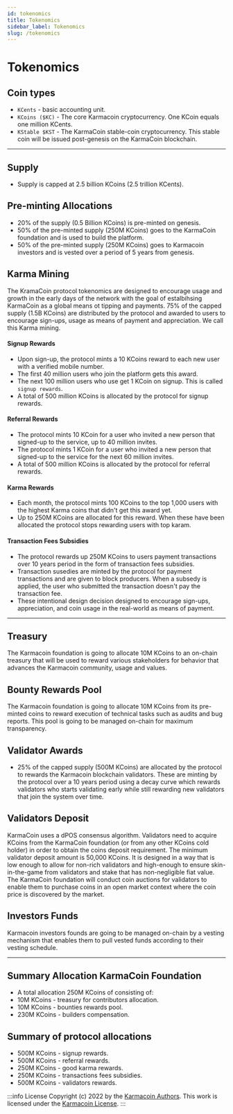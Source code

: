 ```yaml
---
id: tokenomics
title: Tokenomics
sidebar_label: Tokenomics
slug: /tokenomics
---
```


# Tokenomics

## Coin types
- `KCents` - basic accounting unit.
- `KCoins ($KC)` - The core Karmacoin cryptocurrency. One KCoin equals one million KCents.
- `KStable $KST` - The KarmaCoin stable-coin cryptocurrency. This stable coin will be issued post-genesis on the KarmaCoin blockchain.
---

## Supply
- Supply is capped at 2.5 billion KCoins (2.5 trillion KCents). 

## Pre-minting Allocations
- 20% of the supply (0.5 Billion KCoins) is pre-minted on genesis.
- 50% of the pre-minted supply (250M KCoins) goes to the KarmaCoin foundation and is used to build the platform.
- 50% of the pre-minted supply (250M KCoins) goes to Karmacoin investors and is vested over a period of 5 years from genesis.

## Karma Mining
The KramaCoin protocol tokenomics are designed to encourage usage and growth in the early days of the network with the goal of estalbihsing KarmaCoin as a global means ot tipping and payments. 
75% of the capped supply (1.5B KCoins) are distributed by the protocol and awarded to users to encourage sign-ups, usage as means of payment and appreciation. We call this Karma mining.

#### Signup Rewards
- Upon sign-up, the protocol mints a 10 KCoins reward to each new user with a verified mobile number. 
- The first 40 million users who join the platform gets this award. 
- The next 100 million users who use get 1 KCoin on signup. This is called `signup rewards`. 
- A total of 500 million KCoins is allocated by the protocol for signup rewards.

#### Referral Rewards
- The protocol mints 10 KCoin for a user who invited a new person that signed-up to the service, up to 40 million invites. 
- The protocol mints 1 KCoin for a user who invited a new person that signed-up to the service for the next 60 million invites.
- A total of 500 million KCoins is allocated by the protocol for referral rewards.

#### Karma Rewards
- Each month, the protocol mints 100 KCoins to the top 1,000 users with the highest Karma coins that didn't get this award yet. 
- Up to 250M KCoins are allocated for this reward. When these have been allocated the protocol stops rewarding users with top karam.

#### Transaction Fees Subsidies
- The protocol rewards up 250M KCoins to users payment transactions over 10 years period in the form of transaction fees subsidies. 
- Transaction susedies are minted by the protocol for payment transactions and are given to block producers. When a subsedy is applied, the user who submitted the transaction doesn't pay the transaction fee.
- These intentional design decision designed to encourage sign-ups, appreciation, and coin usage in the real-world as means of payment. 

---

## Treasury
The Karmacoin foundation is going to allocate 10M KCoins to an on-chain treasury that will be used to reward various stakeholders for behavior that advances the Karmacoin community, usage and values.

## Bounty Rewards Pool
The Karmacoin foundation is going to allocate 10M KCoins from its pre-minted coins to reward execution of technical tasks such as audits and bug reports. This pool is going to be managed on-chain for maximum transparency.

## Validator Awards
- 25% of the capped supply (500M KCoins) are allocated by the protocol to rewards the Karmacoin blockchain validators. These are minting by the protocol over a 10 years period using a decay curve which rewards validators who starts validating early while still rewarding new validators that join the system over time.

## Validators Deposit
KarmaCoin uses a dPOS consensus algorithm. Validators need to acquire KCoins from the KarmaCoin foundation (or from any other KCoins cold holder) in order to obtain the coins deposit requirement. The minimum validator deposit amount is 50,000 KCoins. It is designed in a way that is low enough to allow for non-rich validators and high-enough to ensure skin-in-the-game from validators and stake that has non-negligible fiat value. The KarmaCoin foundation will conduct coin auctions for validators to enable them to purchase coins in an open market context where the coin price is discovered by the market.

## Investors Funds
Karmacoin investors founds are going to be managed on-chain by a vesting mechanism that enables them to pull vested funds according to their vesting schedule.

--- 
## Summary Allocation KarmaCoin Foundation
- A total allocation 250M KCoins of consisting of:
- 10M KCoins - treasury for contributors allocation.
- 10M KCoins - bounties rewards pool.
- 230M KCoins - builders compensation.

## Summary of protocol allocations
- 500M KCoins - signup rewards.
- 500M KCoins - referral rewards.
- 250M KCoins - good karma rewards.
- 250M KCoins - transactions fees subsidies.
- 500M KCoins - validators rewards.

:::info License
Copyright (c) 2022 by the [Karmacoin Authors](https://github.com/avive/karmacoin-docs). This work is licensed under the [Karmacoin License](/docs/license).
:::

